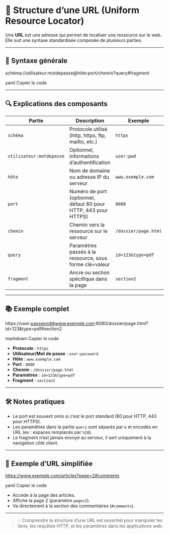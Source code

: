 # 🔗 Structure d’une URL (Uniform Resource Locator)

Une **URL** est une adresse qui permet de localiser une ressource sur le web. Elle suit une syntaxe standardisée composée de plusieurs parties.

---

## 📐 Syntaxe générale

schéma://utilisateur:motdepasse@hôte:port/chemin?query#fragment

yaml
Copier le code

---

## 🔍 Explications des composants

| Partie           | Description                                                      | Exemple                 |
|------------------|-----------------------------------------------------------------|-------------------------|
| `schéma`         | Protocole utilisé (http, https, ftp, mailto, etc.)              | `https`                 |
| `utilisateur:motdepasse` | Optionnel, informations d’authentification               | `user:pwd`              |
| `hôte`           | Nom de domaine ou adresse IP du serveur                         | `www.exemple.com`       |
| `port`           | Numéro de port (optionnel, défaut 80 pour HTTP, 443 pour HTTPS) | `8080`                  |
| `chemin`         | Chemin vers la ressource sur le serveur                         | `/dossier/page.html`    |
| `query`          | Paramètres passés à la ressource, sous forme clé=valeur         | `id=123&type=pdf`       |
| `fragment`       | Ancre ou section spécifique dans la page                        | `section2`              |

---

## 📚 Exemple complet

https://user:password@www.exemple.com:8080/dossier/page.html?id=123&type=pdf#section2

markdown
Copier le code

- **Protocole** : `https`  
- **Utilisateur/Mot de passe** : `user:password`  
- **Hôte** : `www.exemple.com`  
- **Port** : `8080`  
- **Chemin** : `/dossier/page.html`  
- **Paramètres** : `id=123&type=pdf`  
- **Fragment** : `section2`

---

## 🛠️ Notes pratiques

- Le port est souvent omis si c’est le port standard (80 pour HTTP, 443 pour HTTPS).  
- Les paramètres dans la partie `query` sont séparés par `&` et encodés en URL (ex : espaces remplacés par `%20`).  
- Le fragment n’est jamais envoyé au serveur, il sert uniquement à la navigation côté client.

---

## 🔧 Exemple d’URL simplifiée

https://www.exemple.com/articles?page=2#comments

yaml
Copier le code

- Accède à la page des articles.  
- Affiche la page 2 (paramètre `page=2`).  
- Va directement à la section des commentaires (`#comments`).

---

> 💡 Comprendre la structure d’une URL est essentiel pour manipuler les liens, les requêtes HTTP, et les paramètres dans les applications web.